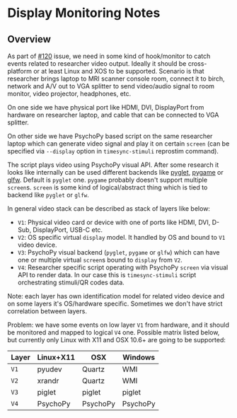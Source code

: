 # Display Monitoring Notes

## Overview

As part of [#120](https://github.com/ReproNim/reprostim/issues/120) issue, we
need in some kind of hook/monitor to catch events related to researcher
video output. Ideally it should be cross-platform or at least Linux and
XOS to be supported. Scenario is that researcher brings laptop to MRI
scanner console room, connect it to birch, network and A/V out to VGA
splitter to send video/audio signal to room monitor, video projector,
headphones, etc.

On one side we have physical port like HDMI, DVI, DisplayPort  from
hardware on researcher laptop, and cable that can be connected to VGA
splitter.

On other side we have PsychoPy based script on the same researcher laptop
which can generate video signal and play it on certain `screen` (can be
specified via `--display` option in `timesync-stimuli` reprostim command).

The script plays video using PsychoPy visual API. After some research it
looks like internally can be used different backends like [pyglet](http://www.pyglet.org),
[pygame](http://www.pygame.org) or [glfw](https://www.glfw.org). Default is
`pyglet` one. `pygame` probably doesn't support multiple `screen`s.
`screen` is some kind of logical/abstract thing which is tied to backend like `pyglet` or `glfw`.

In general video stack can be described as stack of layers like below:

* `V1`: Physical video card or device with one of ports like HDMI, DVI, D-Sub,
DisplayPort, USB-C etc.
* `V2`: OS specific virtual `display` model. It handled by OS and bound to
`V1` video device.
* `V3`: PsychoPy visual backend (`pyglet`, `pygame` or `glfw`) which can have
one or multiple virtual `screen`s bound to `display` from `V2`.
* `V4`: Researcher specific script operating with PsychoPy `screen` via visual
API to render data. In our case this is `timesync-stimuli` script orchestrating
stimuli/QR codes data.

Note: each layer has own identification model for related video device and on
some layers it's OS/hardware specific. Sometimes we don't have strict correlation
between layers.

Problem: we have some events on low layer `V1` from hardware, and it should be
monitored and mapped to logical `V4` one. Possible matrix listed below, but
currently only Linux with X11 and OSX 10.6+ are going to be supported:

| Layer   | Linux+X11 | OSX      | Windows  |
|---------|-----------|----------|----------|
| `V1`    | pyudev    | Quartz   | WMI      |
| `V2`    | xrandr    | Quartz   | WMI      |
| `V3`    | piglet    | piglet   | piglet   |
| `V4`    | PsychoPy  | PsychoPy | PsychoPy |
